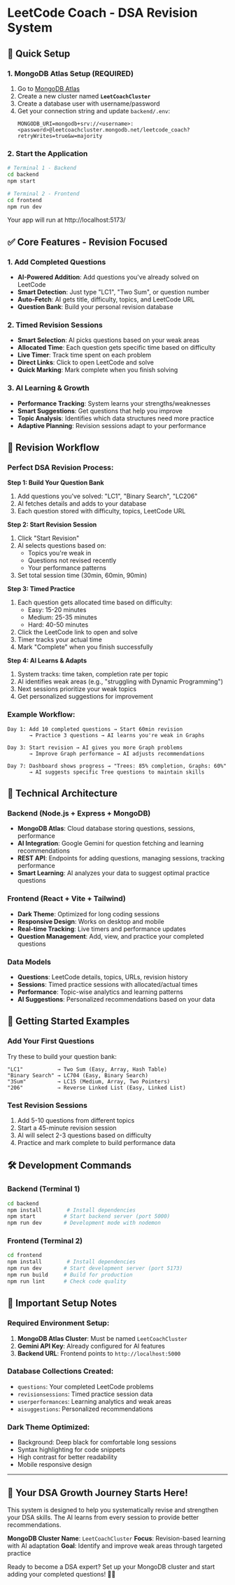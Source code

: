 # LeetCode Coach - DSA Revision System

## 🚀 Quick Setup

### 1. MongoDB Atlas Setup (REQUIRED)
1. Go to [MongoDB Atlas](https://cloud.mongodb.com/)
2. Create a new cluster named **`LeetCoachCluster`**
3. Create a database user with username/password
4. Get your connection string and update `backend/.env`:
   ```
   MONGODB_URI=mongodb+srv://<username>:<password>@leetcoachcluster.mongodb.net/leetcode_coach?retryWrites=true&w=majority
   ```

### 2. Start the Application
```bash
# Terminal 1 - Backend
cd backend
npm start

# Terminal 2 - Frontend  
cd frontend
npm run dev
```

Your app will run at http://localhost:5173/

## ✅ Core Features - Revision Focused

### 1. **Add Completed Questions**
- **AI-Powered Addition**: Add questions you've already solved on LeetCode
- **Smart Detection**: Just type "LC1", "Two Sum", or question number
- **Auto-Fetch**: AI gets title, difficulty, topics, and LeetCode URL
- **Question Bank**: Build your personal revision database

### 2. **Timed Revision Sessions**
- **Smart Selection**: AI picks questions based on your weak areas
- **Allocated Time**: Each question gets specific time based on difficulty
- **Live Timer**: Track time spent on each problem
- **Direct Links**: Click to open LeetCode and solve
- **Quick Marking**: Mark complete when you finish solving

### 3. **AI Learning & Growth**
- **Performance Tracking**: System learns your strengths/weaknesses
- **Smart Suggestions**: Get questions that help you improve
- **Topic Analysis**: Identifies which data structures need more practice
- **Adaptive Planning**: Revision sessions adapt to your performance

## 🎯 Revision Workflow

### Perfect DSA Revision Process:

**Step 1: Build Your Question Bank**
1. Add questions you've solved: "LC1", "Binary Search", "LC206"
2. AI fetches details and adds to your database
3. Each question stored with difficulty, topics, LeetCode URL

**Step 2: Start Revision Session**
1. Click "Start Revision" 
2. AI selects questions based on:
   - Topics you're weak in
   - Questions not revised recently
   - Your performance patterns
3. Set total session time (30min, 60min, 90min)

**Step 3: Timed Practice**
1. Each question gets allocated time based on difficulty:
   - Easy: 15-20 minutes
   - Medium: 25-35 minutes  
   - Hard: 40-50 minutes
2. Click the LeetCode link to open and solve
3. Timer tracks your actual time
4. Mark "Complete" when you finish successfully

**Step 4: AI Learns & Adapts**
1. System tracks: time taken, completion rate per topic
2. AI identifies weak areas (e.g., "struggling with Dynamic Programming")
3. Next sessions prioritize your weak topics
4. Get personalized suggestions for improvement

### Example Workflow:
```
Day 1: Add 10 completed questions → Start 60min revision
       → Practice 3 questions → AI learns you're weak in Graphs

Day 3: Start revision → AI gives you more Graph problems
       → Improve Graph performance → AI adjusts recommendations

Day 7: Dashboard shows progress → "Trees: 85% completion, Graphs: 60%"
       → AI suggests specific Tree questions to maintain skills
```

## 🔧 Technical Architecture

### Backend (Node.js + Express + MongoDB)
- **MongoDB Atlas**: Cloud database storing questions, sessions, performance
- **AI Integration**: Google Gemini for question fetching and learning recommendations  
- **REST API**: Endpoints for adding questions, managing sessions, tracking performance
- **Smart Learning**: AI analyzes your data to suggest optimal practice questions

### Frontend (React + Vite + Tailwind)
- **Dark Theme**: Optimized for long coding sessions
- **Responsive Design**: Works on desktop and mobile
- **Real-time Tracking**: Live timers and performance updates
- **Question Management**: Add, view, and practice your completed questions

### Data Models
- **Questions**: LeetCode details, topics, URLs, revision history
- **Sessions**: Timed practice sessions with allocated/actual times
- **Performance**: Topic-wise analytics and learning patterns
- **AI Suggestions**: Personalized recommendations based on your data

## 🚀 Getting Started Examples

### Add Your First Questions
Try these to build your question bank:
```
"LC1"           → Two Sum (Easy, Array, Hash Table)
"Binary Search" → LC704 (Easy, Binary Search)  
"3Sum"          → LC15 (Medium, Array, Two Pointers)
"206"           → Reverse Linked List (Easy, Linked List)
```

### Test Revision Sessions
1. Add 5-10 questions from different topics
2. Start a 45-minute revision session
3. AI will select 2-3 questions based on difficulty
4. Practice and mark complete to build performance data

## 🛠 Development Commands

### Backend (Terminal 1)
```bash
cd backend
npm install        # Install dependencies
npm start         # Start backend server (port 5000)
npm run dev       # Development mode with nodemon
```

### Frontend (Terminal 2)  
```bash
cd frontend
npm install        # Install dependencies
npm run dev       # Start development server (port 5173)
npm run build     # Build for production
npm run lint      # Check code quality
```

## 🚨 Important Setup Notes

### Required Environment Setup:
1. **MongoDB Atlas Cluster**: Must be named `LeetCoachCluster`
2. **Gemini API Key**: Already configured for AI features
3. **Backend URL**: Frontend points to `http://localhost:5000`

### Database Collections Created:
- `questions`: Your completed LeetCode problems
- `revisionsessions`: Timed practice session data  
- `userperformances`: Learning analytics and weak areas
- `aisuggestions`: Personalized recommendations

### Dark Theme Optimized:
- Background: Deep black for comfortable long sessions
- Syntax highlighting for code snippets
- High contrast for better readability
- Mobile responsive design

---

## 🎯 Your DSA Growth Journey Starts Here!

This system is designed to help you systematically revise and strengthen your DSA skills. The AI learns from every session to provide better recommendations.

**MongoDB Cluster Name**: `LeetCoachCluster`
**Focus**: Revision-based learning with AI adaptation
**Goal**: Identify and improve weak areas through targeted practice

Ready to become a DSA expert? Set up your MongoDB cluster and start adding your completed questions! 🧠🚀
